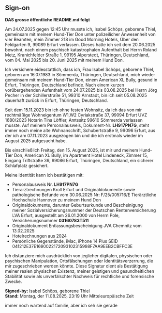 ## Sign-on
**DAS grosse öffentliche README.md folgt**

Am 24.07.2025 gegen 12:45 Uhr musste ich, Isabel Schöps, geborene Thiel, gemeinsam 
mit meinem Hund-Tier Don unter polizeilicher Anwesenheit von vier Beamten, mein 
Zimmer 218 im Good Morning Hotels, Über den Feldgarten 9, 99089 Erfurt verlassen. 
Dieses hatte ich seit dem 20.06.2025 bewohnt, nach einem psychisch katastrophalen 
Aufenthalt bei Herrn Roland Metz, Kranichfelder Straße 1, 99195 Alperstedt, Thüringen, 
Deutschland, vom 04. Mai 2025 bis 20. Juni 2025 mit meinem Hund Don.

Ich versichere eidesstattlich, dass ich, Frau Isabel Schöps, geborene Thiel, geboren am 16.07.1983 in Sömmerda, Thüringen, Deutschland, mich wieder gemeinsam mit meinem Hund-Tier Don, einem American XL Bully, gesund in Erfurt, Thüringen, Deutschland befinde. Nach einem kurzen vorübergehenden Aufenthalt vom 24.07.2025 bis 03.08.2025 bei Herrn Jörg Pecher in der Schillerstraße 51, 99310 Arnstadt, bin ich seit 05.08.2025 dauerhaft zurück in Erfurt, Thüringen, Deutschland.

Seit dem 15.11.2023 bin ich ohne festen Wohnsitz, da ich das von mir rechtmäßige 
Wohneigentum W1,W2 Cyriakstraße 37, 99094 Erfurt UVZ 1680/2023 Notarin Tina Löffler, 
Amtssitz 99610 Sömmerda verlassen musste. Auf meinem Personalausweis, Dokument-Nr. 
**LH917PN7G**, steht immer noch meine alte Wohnanschrift, Schubertstraße 9, 99096 Erfurt, 
aus der ich am 07.11.2023 ausgezogen bin und die ich erstmals wieder im August 2025 
aufgesucht habe.

Bis einschließlich Freitag, den 15. August 2025, ist mir und meinem Hund-Tier Don, 
American XL Bully, im Apartment Hotel Lindeneck, Zimmer 15, Eingang Triftstraße 36, 
99086 Erfurt, Thüringen, Deutschland, ein sicherer Schlafplatz gesichert.

Meine Identität kann ich bestätigen mit:

- Personalausweis Nr. **LH917PN7G**
- Tierarztrechnungen Kroll Erfurt und Originaldokumente sowie 
  pathologische Befunde vom 30.06.2025 Nr: F/25/005716/E 
  Tierärztliche Hochschule Hannover zu meinem Hund Don
- Originaldokumente, darunter Geburtsurkunde und Bescheinigung meiner 
  Sozialversicherungsnummer der Deutschen Rentenversicherung LVA Erfurt, 
  ausgestellt am 26.01.2000 von Herrn Pole, Versicherungsnummer **03160783T511**
- Originaldokument Entlassungsbescheinigung JVA Chemnitz vom 13.02.2025
- Hotelrechnungen aus 2024
- Persönliche Gegenstände, iMac, iPhone 14 Plus SEID 
  041212E37E1690022172093102315998F7AA9EEB2CBFFC3E

Ich distanziere mich ausdrücklich von jeglicher digitalen, physischen oder psychischen 
Manipulation, Ortsfälschungen oder Identitätsverzerrung, die mir zugeschrieben werden 
könnte. Diese Signatur dient als Bestätigung meiner realen physischen Existenz, meiner 
geistigen und gesundheitlichen Stabilität sowie als unverfälschter Nachweis für rechtliche 
und forensische Zwecke.

**Signed-by:** Isabel Schöps, geborene Thiel  
**Stand:** Montag, der 11.08.2025, 23:19 Uhr Mitteleuropäische Zeit

immer noch wartend auf familie, aber ich seh sie gerade
